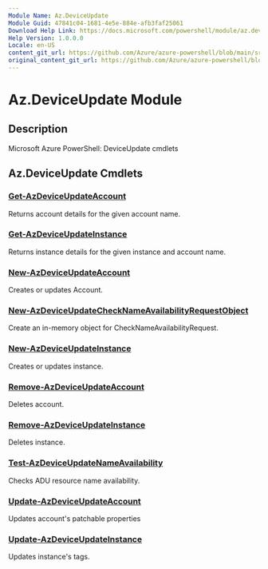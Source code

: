 ```yaml
---
Module Name: Az.DeviceUpdate
Module Guid: 47841c04-1681-4e5e-884e-afb3faf25061
Download Help Link: https://docs.microsoft.com/powershell/module/az.deviceupdate
Help Version: 1.0.0.0
Locale: en-US
content_git_url: https://github.com/Azure/azure-powershell/blob/main/src/DeviceUpdate/help/Az.DeviceUpdate.md
original_content_git_url: https://github.com/Azure/azure-powershell/blob/main/src/DeviceUpdate/help/Az.DeviceUpdate.md
---
```


# Az.DeviceUpdate Module
## Description
Microsoft Azure PowerShell: DeviceUpdate cmdlets

## Az.DeviceUpdate Cmdlets
### [Get-AzDeviceUpdateAccount](Get-AzDeviceUpdateAccount.md)
Returns account details for the given account name.

### [Get-AzDeviceUpdateInstance](Get-AzDeviceUpdateInstance.md)
Returns instance details for the given instance and account name.

### [New-AzDeviceUpdateAccount](New-AzDeviceUpdateAccount.md)
Creates or updates Account.

### [New-AzDeviceUpdateCheckNameAvailabilityRequestObject](New-AzDeviceUpdateCheckNameAvailabilityRequestObject.md)
Create an in-memory object for CheckNameAvailabilityRequest.

### [New-AzDeviceUpdateInstance](New-AzDeviceUpdateInstance.md)
Creates or updates instance.

### [Remove-AzDeviceUpdateAccount](Remove-AzDeviceUpdateAccount.md)
Deletes account.

### [Remove-AzDeviceUpdateInstance](Remove-AzDeviceUpdateInstance.md)
Deletes instance.

### [Test-AzDeviceUpdateNameAvailability](Test-AzDeviceUpdateNameAvailability.md)
Checks ADU resource name availability.

### [Update-AzDeviceUpdateAccount](Update-AzDeviceUpdateAccount.md)
Updates account's patchable properties

### [Update-AzDeviceUpdateInstance](Update-AzDeviceUpdateInstance.md)
Updates instance's tags.

